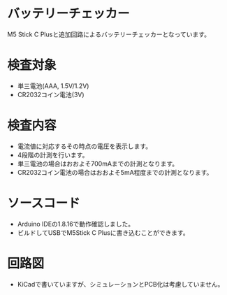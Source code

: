 # バッテリーチェッカー

  M5 Stick C Plusと追加回路によるバッテリーチェッカーとなっています。

# 検査対象

  * 単三電池(AAA, 1.5V/1.2V)
  * CR2032コイン電池(3V)

# 検査内容

  * 電流値に対応するその時点の電圧を表示します。
  * 4段階の計測を行います。
  * 単三電池の場合はおおよそ700mAまでの計測となります。
  * CR2032コイン電池の場合はおおよそ5mA程度までの計測となります。

# ソースコード

  * Arduino IDEの1.8.16で動作確認しました。
  * ビルドしてUSBでM5Stick C Plusに書き込むことができます。

# 回路図

  * KiCadで書いていますが、シミュレーションとPCB化は考慮していません。
